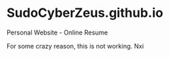 # SudoCyberZeus.github.io
Personal Website - Online Resume 

For some crazy reason, this is not working. Nxi

